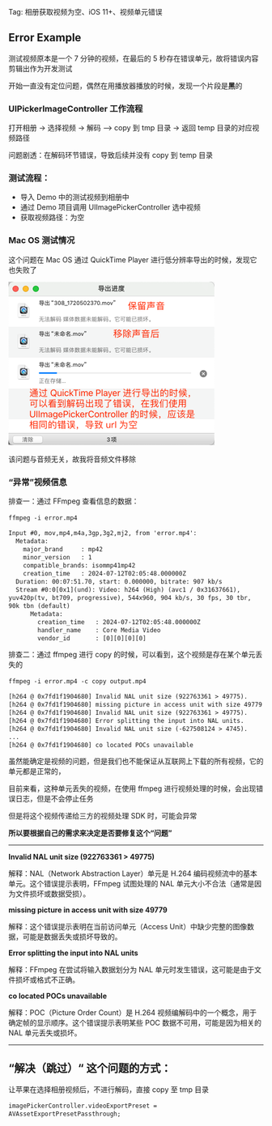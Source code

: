 Tag: 相册获取视频为空、iOS 11+、视频单元错误


## Error Example

测试视频原本是一个 7 分钟的视频，在最后的 5 秒存在错误单元，故将错误内容剪辑出作为开发测试

开始一直没有定位问题，偶然在用播放器播放的时候，发现一个片段是**黑**的

### UIPickerImageController 工作流程

打开相册 -> 选择视频 -> 解码 —> copy 到 tmp 目录 -> 返回 temp 目录的对应视频路径

问题剧透：在解码环节错误，导致后续并没有 copy 到 temp 目录


### 测试流程：
- 导入 Demo 中的测试视频到相册中
- 通过 Demo 项目调用 UIImagePickerController 选中视频
- 获取视频路径：为空


### Mac OS 测试情况

这个问题在 Mac OS 通过 QuickTime Player 进行低分辨率导出的时候，发现它也失败了

![WX20240712-103641](assets/WX20240712-103641.png)

该问题与音频无关，故我将音频文件移除




### “异常”视频信息

排查一：通过 FFmpeg 查看信息的数据：

`ffmpeg -i error.mp4`

```
Input #0, mov,mp4,m4a,3gp,3g2,mj2, from 'error.mp4':
  Metadata:
    major_brand     : mp42
    minor_version   : 1
    compatible_brands: isommp41mp42
    creation_time   : 2024-07-12T02:05:48.000000Z
  Duration: 00:07:51.70, start: 0.000000, bitrate: 907 kb/s
  Stream #0:0[0x1](und): Video: h264 (High) (avc1 / 0x31637661), yuv420p(tv, bt709, progressive), 544x960, 904 kb/s, 30 fps, 30 tbr, 90k tbn (default)
      Metadata:
        creation_time   : 2024-07-12T02:05:48.000000Z
        handler_name    : Core Media Video
        vendor_id       : [0][0][0][0]
```


排查二：通过 ffmpeg 进行 copy 的时候，可以看到，这个视频是存在某个单元丢失的

`ffmpeg -i error.mp4 -c copy output.mp4`

```
[h264 @ 0x7fd1f1904680] Invalid NAL unit size (922763361 > 49775).
[h264 @ 0x7fd1f1904680] missing picture in access unit with size 49779
[h264 @ 0x7fd1f1904680] Invalid NAL unit size (922763361 > 49775).
[h264 @ 0x7fd1f1904680] Error splitting the input into NAL units.
[h264 @ 0x7fd1f1904680] Invalid NAL unit size (-627508124 > 4745).
...
[h264 @ 0x7fd1f1904680] co located POCs unavailable
```


虽然能确定是视频的问题，但是我们也不能保证从互联网上下载的所有视频，它的单元都是正常的，

目前来看，这种单元丢失的视频，在使用 ffmpeg 进行视频处理的时候，会出现错误日志，但是不会停止任务

但是将这个视频传递给三方的视频处理 SDK 时，可能会异常

**所以要根据自己的需求来决定是否要修复这个“问题”**

---

**Invalid NAL unit size (922763361 > 49775)**

解释：NAL（Network Abstraction Layer）单元是 H.264 编码视频流中的基本单元。这个错误提示表明，FFmpeg 试图处理的 NAL 单元大小不合法（通常是因为文件损坏或数据受损）。

**missing picture in access unit with size 49779**

解释：这个错误提示表明在当前访问单元（Access Unit）中缺少完整的图像数据，可能是数据丢失或损坏导致的。

**Error splitting the input into NAL units**

解释：FFmpeg 在尝试将输入数据划分为 NAL 单元时发生错误，这可能是由于文件损坏或格式不正确。

**co located POCs unavailable**

解释：POC（Picture Order Count）是 H.264 视频编解码中的一个概念，用于确定帧的显示顺序。这个错误提示表明某些 POC 数据不可用，可能是因为相关的 NAL 单元丢失或损坏。


--- 

## “解决（跳过）“ 这个问题的方式：

让苹果在选择相册视频后，不进行解码，直接 copy 至 tmp 目录

```
imagePickerController.videoExportPreset = AVAssetExportPresetPassthrough;
```